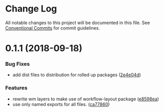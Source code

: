 # Change Log

All notable changes to this project will be documented in this file.
See [Conventional Commits](https://conventionalcommits.org) for commit guidelines.

<a name="0.1.1"></a>
# 0.1.1 (2018-09-18)


### Bug Fixes

* add dist files to distribution for rolled up packages ([2e4e04d](https://github.com/havardh/workflow/commit/2e4e04d))


### Features

* rewrite wm layers to make use of workflow-layout package ([e8598ea](https://github.com/havardh/workflow/commit/e8598ea))
* use only named exports for all files. ([ca77860](https://github.com/havardh/workflow/commit/ca77860))

